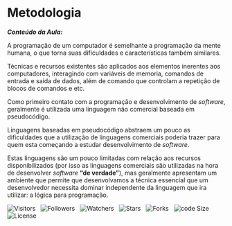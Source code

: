 <!-- Título -->
# Metodologia

***Conteúdo da Aula:***

A programação de um computador é semelhante a programação da mente humana, o que torna suas dificuldades e características também similares.

Técnicas e recursos existentes são aplicados aos elementos inerentes aos computadores, interagindo com variáveis de memoria, comandos de entrada e saída de dados, além de comando que controlam a repetição de blocos de comandos e etc.

Como primeiro contato com a programação e desenvolvimento de *software*, geralmente é utilizada uma linguagem não comercial baseada em pseudocódigo.

Linguagens baseadas em pseudocódigo abstraem um pouco as dificuldades que a utilização de linguagens comerciais poderia trazer para quem esta começando a estudar desenvolvimento de *software*.

Estas linguagens são um pouco limitadas com relação aos recursos disponibilizados (por isso as linguagens comerciais são utilizadas na hora de desenvolver *software* **“de verdade”**), mas geralmente apresentam um ambiente que permite que desenvolvamos a técnica essencial que um desenvolvedor necessita dominar independente da linguagem que ira utilizar: a lógica para programação.

![Visitors](https://api.visitorbadge.io/api/visitors?path=Devsgeeknerd%2Fcla-met-int-log-par-pro-com-bas&label=Visitantes&labelColor=%23f9e64f&countColor=%23008000&style=plastic "Total de Visitas")
&nbsp;
![Followers](https://img.shields.io/github/followers/Devsgeeknerd?style=p&label=Seguidores&labelColor=f9e64f&color=008000 "Total de Seguidores")
&nbsp;
![Watchers](https://img.shields.io/github/watchers/Devsgeeknerd/cla-met-int-log-par-pro-com-bas?style=p&label=Observadores&labelColor=f9e64f&color=008000 "Total de Observadores")
&nbsp;
![Stars](https://img.shields.io/github/stars/Devsgeeknerd/cla-met-int-log-par-pro-com-bas?style=p&label=Estrelas&labelColor=f9e64f&color=008000 "Total de Estrelas")
&nbsp;
![Forks](https://img.shields.io/github/forks/Devsgeeknerd/cla-met-int-log-par-pro-com-bas?style=p&label=Bifurcações&labelColor=f9e64f&color=008000 "Total de Bifurcações")
&nbsp;
![code Size](https://img.shields.io/github/languages/code-size/Devsgeeknerd/cla-met-int-log-par-pro-com-bas?style=p&label=Tamanho&labelColor=f9e64f&color=008000& "Tamanho do Repositório")
&nbsp;
![License](https://img.shields.io/github/license/Devsgeeknerd/cla-met-int-log-par-pro-com-bas?style=p&label=Licença&labelColor=f9e64f&color=008000 "Licença do Repositório")
